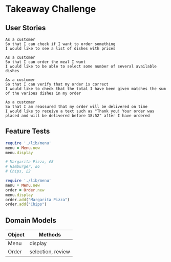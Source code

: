 # Takeaway Challenge #

## User Stories ##
```
As a customer
So that I can check if I want to order something
I would like to see a list of dishes with prices

As a customer
So that I can order the meal I want
I would like to be able to select some number of several available dishes

As a customer
So that I can verify that my order is correct
I would like to check that the total I have been given matches the sum of the various dishes in my order

As a customer
So that I am reassured that my order will be delivered on time
I would like to receive a text such as "Thank you! Your order was placed and will be delivered before 18:52" after I have ordered
```

## Feature Tests ##
```ruby
require './lib/menu'
menu = Menu.new
menu.display

# Margarita Pizza, £8
# Hamburger, £6
# Chips, £2

require './lib/menu'
menu = Menu.new
order = Order.new
menu.display
order.add("Margarita Pizza")
order.add("Chips")
```

## Domain Models ##
| Object    | Methods           |
| --------- | ----------------- |
| Menu      | display           |
| Order     | selection, review |
